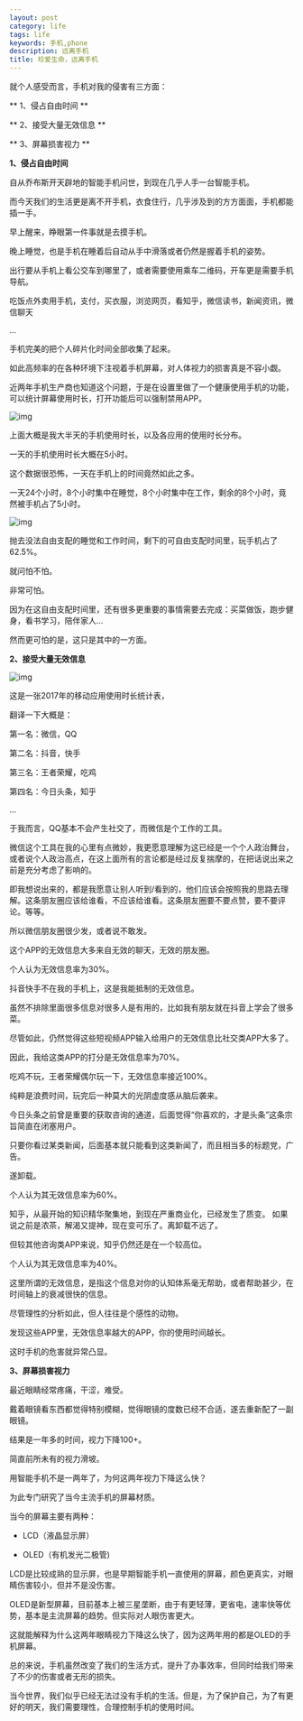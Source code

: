 ```yaml
---
layout: post
category: life
tags: life
keywords: 手机,phone
description: 远离手机
title: 珍爱生命，远离手机
---
```


就个人感受而言，手机对我的侵害有三方面：

** 1、侵占自由时间 **

** 2、接受大量无效信息 **

** 3、屏幕损害视力 **


<b> 1、侵占自由时间</b>

自从乔布斯开天辟地的智能手机问世，到现在几乎人手一台智能手机。

而今天我们的生活更是离不开手机，衣食住行，几乎涉及到的方方面面，手机都能插一手。

早上醒来，睁眼第一件事就是去摸手机。

晚上睡觉，也是手机在睡着后自动从手中滑落或者仍然是握着手机的姿势。

出行要从手机上看公交车到哪里了，或者需要使用乘车二维码，开车更是需要手机导航。

吃饭点外卖用手机，支付，买衣服，浏览网页，看知乎，微信读书，新闻资讯，微信聊天

...

手机完美的把个人碎片化时间全部收集了起来。

如此高频率的在各种环境下注视着手机屏幕，对人体视力的损害真是不容小觑。

近两年手机生产商也知道这个问题，于是在设置里做了一个健康使用手机的功能，可以统计屏幕使用时长，打开功能后可以强制禁用APP。

![img](/images/screen_mng.png)

上面大概是我大半天的手机使用时长，以及各应用的使用时长分布。

一天的手机使用时长大概在5小时。

这个数据很恐怖，一天在手机上的时间竟然如此之多。

一天24个小时，8个小时集中在睡觉，8个小时集中在工作，剩余的8个小时，竟然被手机占了5小时。

![img](/images/percent.png)

抛去没法自由支配的睡觉和工作时间，剩下的可自由支配时间里，玩手机占了62.5%。

就问怕不怕。

非常可怕。

因为在这自由支配时间里，还有很多更重要的事情需要去完成：买菜做饭，跑步健身，看书学习，陪伴家人...

然而更可怕的是，这只是其中的一方面。

<b> 2、接受大量无效信息</b>

![img](/images/app_usage.png)

这是一张2017年的移动应用使用时长统计表，

翻译一下大概是：

第一名：微信，QQ

第二名：抖音，快手

第三名：王者荣耀，吃鸡

第四名：今日头条，知乎

...

于我而言，QQ基本不会产生社交了，而微信是个工作的工具。

微信这个工具在我的心里有点微妙，我更愿意理解为这已经是一个个人政治舞台，或者说个人政治高点，在这上面所有的言论都是经过反复揣摩的，在把话说出来之前是充分考虑了影响的。

即我想说出来的，都是我愿意让别人听到/看到的，他们应该会按照我的思路去理解。这条朋友圈应该给谁看，不应该给谁看。这条朋友圈要不要点赞，要不要评论。等等。

所以微信朋友圈很少发，或者说不敢发。

这个APP的无效信息大多来自无效的聊天，无效的朋友圈。

个人认为无效信息率为30%。

抖音快手不在我的手机上，这是我能抵制的无效信息。

虽然不排除里面很多信息对很多人是有用的，比如我有朋友就在抖音上学会了很多菜。

尽管如此，仍然觉得这些短视频APP输入给用户的无效信息比社交类APP大多了。

因此，我给这类APP的打分是无效信息率为70%。

吃鸡不玩，王者荣耀偶尔玩一下，无效信息率接近100%。

纯粹是浪费时间，玩完后一种莫大的光阴虚度感从脑后袭来。

今日头条之前曾是重要的获取咨询的通道，后面觉得“你喜欢的，才是头条”这条宗旨简直在闭塞用户。

只要你看过某类新闻，后面基本就只能看到这类新闻了，而且相当多的标题党，广告。

遂卸载。

个人认为其无效信息率为60%。

知乎，从最开始的知识精华聚集地，到现在严重商业化，已经发生了质变。
如果说之前是浓茶，解渴又提神，现在变可乐了。离卸载不远了。

但较其他咨询类APP来说，知乎仍然还是在一个较高位。

个人认为其无效信息率为40%。

这里所谓的无效信息，是指这个信息对你的认知体系毫无帮助，或者帮助甚少，在时间轴上的衰减很快的信息。

尽管理性的分析如此，但人往往是个感性的动物。

发现这些APP里，无效信息率越大的APP，你的使用时间越长。

这时手机的危害就异常凸显。

<b> 3、屏幕损害视力</b>

最近眼睛经常疼痛，干涩，难受。

戴着眼镜看东西都觉得特别模糊，觉得眼镜的度数已经不合适，遂去重新配了一副眼镜。

结果是一年多的时间，视力下降100+。

简直前所未有的视力滑坡。

用智能手机不是一两年了，为何这两年视力下降这么快？

为此专门研究了当今主流手机的屏幕材质。

当今的屏幕主要有两种：

* LCD（液晶显示屏）

* OLED（有机发光二极管)

LCD是比较成熟的显示屏，也是早期智能手机一直使用的屏幕，颜色更真实，对眼睛伤害较小，但并不是没伤害。

OLED是新型屏幕，目前基本上被三星垄断，由于有更轻薄，更省电，速率快等优势，基本是主流屏幕的趋势。但实际对人眼伤害更大。

这就能解释为什么这两年眼睛视力下降这么快了，因为这两年用的都是OLED的手机屏幕。

总的来说，手机虽然改变了我们的生活方式，提升了办事效率，但同时给我们带来了不少的伤害或者无形的损失。

当今世界，我们似乎已经无法过没有手机的生活。但是，为了保护自己，为了有更好的明天，我们需要理性，合理控制手机的使用时间。














